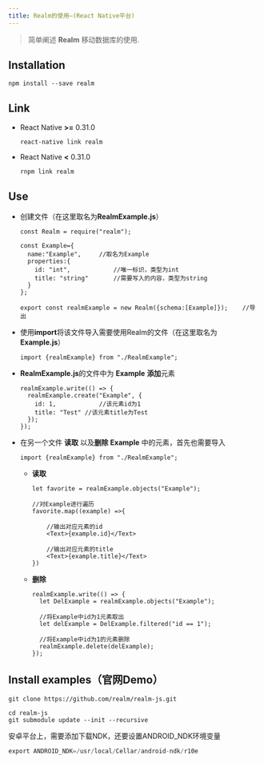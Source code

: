 ```yaml
---
title: Realm的使用—(React Native平台)
---
```


> 简单阐述 **Realm** 移动数据库的使用.

## Installation

```shell
npm install --save realm
```

## Link

- React Native **>=** 0.31.0

  ```shell
  react-native link realm
  ```

- React Native **<** 0.31.0

  ```shell
  rnpm link realm
  ```

## Use

- 创建文件（在这里取名为**RealmExample.js**）

  ```react
  const Realm = require("realm");

  const Example={
    name:"Example",		//取名为Example
    properties:{
      id: "int",			//唯一标识，类型为int
      title: "string"		//需要写入的内容，类型为string
    }
  };

  export const realmExample = new Realm({schema:[Example]});	//导出
  ```


- 使用**import**将该文件导入需要使用Realm的文件（在这里取名为**Example.js**）

  ```react
  import {realmExample} from "./RealmExample";
  ```

- **RealmExample.js**的文件中为 **Example** **添加**元素

  ```react
  realmExample.write(() => {
    realmExample.create("Example", {
      id: 1,			//该元素id为1
      title: "Test"	//该元素title为Test
    });
  });
  ```

- 在另一个文件 **读取** 以及**删除** **Example** 中的元素，首先也需要导入

  ```react
  import {realmExample} from "./RealmExample";
  ```

  - **读取**

    ```react
    let favorite = realmExample.objects("Example");

    //对Example进行遍历
    favorite.map((example) =>{

      	//输出对应元素的id
      	<Text>{example.id}</Text>
      
        //输出对应元素的title
        <Text>{example.title}</Text>
    })
    ```

  - **删除**

    ```react
    realmExample.write(() => {
      let DelExample = realmExample.objects("Example");
      
      //将Example中id为1元素取出
      let delExample = DelExample.filtered("id == 1");
      
      //将Example中id为1的元素删除
      realmExample.delete(delExample);
    });
    ```

## Install examples（官网Demo）

```shell
git clone https://github.com/realm/realm-js.git
```

```shell
cd realm-js
git submodule update --init --recursive
```

安卓平台上，需要添加下载NDK，还要设置ANDROID_NDK环境变量

```scala
export ANDROID_NDK=/usr/local/Cellar/android-ndk/r10e
```

